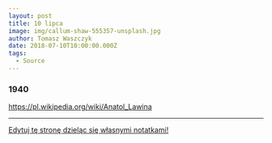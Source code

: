```yaml
---
layout: post
title: 10 lipca
image: img/callum-shaw-555357-unsplash.jpg
author: Tomasz Waszczyk
date: 2018-07-10T10:00:00.000Z
tags:
  - Source
---
```


### 1940

https://pl.wikipedia.org/wiki/Anatol_Lawina

---

<a href="https://github.com/TomaszWaszczyk/historia.waszczyk.com/edit/master/src/content/july-10.md" target="_blank">Edytuj tę stronę dzieląc się własnymi notatkami!</a>